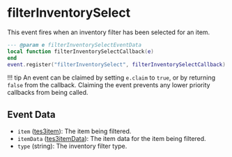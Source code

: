 # filterInventorySelect

This event fires when an inventory filter has been selected for an item.

```lua
--- @param e filterInventorySelectEventData
local function filterInventorySelectCallback(e)
end
event.register("filterInventorySelect", filterInventorySelectCallback)
```

!!! tip
	An event can be claimed by setting `e.claim` to `true`, or by returning `false` from the callback. Claiming the event prevents any lower priority callbacks from being called.

## Event Data

* `item` ([tes3item](../../types/tes3item)): The item being filtered.
* `itemData` ([tes3itemData](../../types/tes3itemData)): The item data for the item being filtered.
* `type` (string): The inventory filter type.

